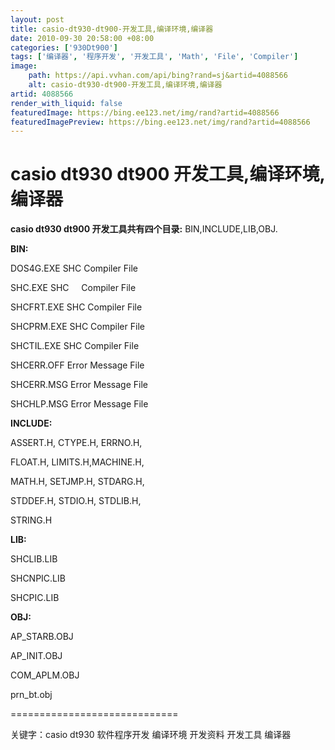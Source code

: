 ```yaml
---
layout: post
title: casio-dt930-dt900-开发工具,编译环境,编译器
date: 2010-09-30 20:58:00 +08:00
categories: ['930Dt900']
tags: ['编译器', '程序开发', '开发工具', 'Math', 'File', 'Compiler']
image:
    path: https://api.vvhan.com/api/bing?rand=sj&artid=4088566
    alt: casio-dt930-dt900-开发工具,编译环境,编译器
artid: 4088566
render_with_liquid: false
featuredImage: https://bing.ee123.net/img/rand?artid=4088566
featuredImagePreview: https://bing.ee123.net/img/rand?artid=4088566
---
```


# casio dt930 dt900 开发工具,编译环境,编译器

**casio dt930 dt900 开发工具共有四个目录:**
BIN,INCLUDE,LIB,OBJ.

**BIN:**

DOS4G.EXE SHC Compiler File

SHC.EXE SHC     Compiler File

SHCFRT.EXE SHC Compiler File

SHCPRM.EXE SHC Compiler File

SHCTIL.EXE SHC Compiler File

SHCERR.OFF Error Message File

SHCERR.MSG Error Message File

SHCHLP.MSG Error Message File

**INCLUDE:**

ASSERT.H, CTYPE.H, ERRNO.H,

FLOAT.H, LIMITS.H,MACHINE.H,

MATH.H, SETJMP.H, STDARG.H,

STDDEF.H, STDIO.H, STDLIB.H,

STRING.H

**LIB:**

SHCLIB.LIB

SHCNPIC.LIB

SHCPIC.LIB

**OBJ:**

AP_STARB.OBJ

AP_INIT.OBJ

COM_APLM.OBJ

prn_bt.obj

=============================

关键字：casio dt930 软件程序开发 编译环境 开发资料 开发工具 编译器